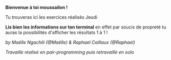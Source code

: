 <p><strong>Bienvenue à toi moussailon !</strong><p>
<p>Tu trouveras ici les exercices réalisés Jeudi</p>
<p><strong>Lis bien les informations sur ton terminal</strong> en effet par soucis de propreté tu auras la possibilités d'afficher les résultats 1 à 1 !<p>
<p><em>by Maëlle Ngachili (@Maëlle) & Raphael Caillaux (@Raphael)<em><p>
<p><em>Travaille réalisé en pair-programming puis retravaillé en solo<em><p>
